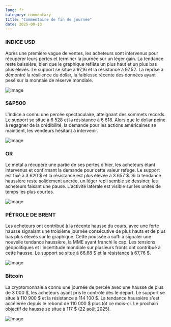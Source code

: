 ```yaml
---
lang: fr
category: commentary
title: "Commentaire de fin de journée"
date: 2025-09-10
---
```


### INDICE USD

Après une première vague de ventes, les acheteurs sont intervenus pour récupérer leurs pertes et terminer la journée sur un léger gain. La tendance reste baissière, bien que le graphique reflète un plus haut et un plus bas plus élevés. Le support se situe à 97,16 et la résistance à 97,52. La reprise a démontré la résilience du dollar, la faiblesse récente des données ayant pesé sur la monnaie de réserve mondiale.

![Image](https://markleighedu.github.io/img/Sep-2025/10-Sep-2025/usdindex.jpg)

### S&P500

L'indice a connu une percée spectaculaire, atteignant des sommets records. Le support se situe à 6 528 et la résistance à 6 618. Alors que le dollar peine à regagner de la crédibilité, la demande pour les actions américaines se maintient, les vendeurs hésitant à intervenir.

![Image](https://markleighedu.github.io/img/Sep-2025/10-Sep-2025/sp500.jpg)

### OR

Le métal a récupéré une partie de ses pertes d'hier, les acheteurs étant intervenus et confirmant la demande pour cette valeur refuge. Le support est fixé à 3 620 $ et la résistance est plus élevée à 3 657 $. Si la tendance haussière reste solidement ancrée, un léger repli semble se dessiner, les acheteurs faisant une pause. L'activité latérale est visible sur les unités de temps les plus courtes.

![Image](https://markleighedu.github.io/img/Sep-2025/10-Sep-2025/gold.jpg)

### PÉTROLE DE BRENT

Les acheteurs ont contribué à la récente hausse du cours, avec une forte hausse signalant une troisième journée consécutive de plus hauts et de plus bas plus élevés sur le graphique. Cette poussée a suffi à signaler une nouvelle tendance haussière, la MME ayant franchi le cap. Les tensions géopolitiques et l'incertitude mondiale sur plusieurs fronts ont contribué à cette hausse. Le support se situe à 66,68 $ et la résistance à 67,76 $.

![Image](https://markleighedu.github.io/img/Sep-2025/10-Sep-2025/brentoil.jpg)

### Bitcoin

La cryptomonnaie a connu une journée de percée avec une hausse de plus de 3 000 $, les acheteurs ayant pris le contrôle dès le départ. Le support se situe à 110 900 $ et la résistance à 114 100 $. La tendance haussière s'est accélérée depuis le rebond de 110 000 $ plus tôt ce mois-ci. Le prochain objectif de hausse se situe à 117 $ (22 août 2025).

![Image](https://markleighedu.github.io/img/Sep-2025/10-Sep-2025/bitcoin.jpg)

